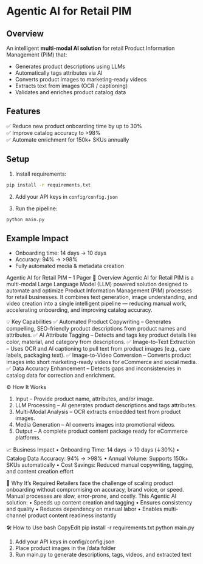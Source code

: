 ﻿
# Agentic AI for Retail PIM

## Overview
An intelligent **multi-modal AI solution** for retail Product Information Management (PIM) that:
- Generates product descriptions using LLMs
- Automatically tags attributes via AI
- Converts product images to marketing-ready videos
- Extracts text from images (OCR / captioning)
- Validates and enriches product catalog data

## Features
✅ Reduce new product onboarding time by up to 30%  
✅ Improve catalog accuracy to >98%  
✅ Automate enrichment for 150k+ SKUs annually

## Setup
1. Install requirements:
```bash
pip install -r requirements.txt
```

2. Add your API keys in `config/config.json`

3. Run the pipeline:
```bash
python main.py
```

## Example Impact
- Onboarding time: 14 days → 10 days  
- Accuracy: 94% → >98%  
- Fully automated media & metadata creation


Agentic AI for Retail PIM – 1 Pager
📌 Overview
Agentic AI for Retail PIM is a multi-modal Large Language Model (LLM) powered solution designed to automate and optimize Product Information Management (PIM) processes for retail businesses.
It combines text generation, image understanding, and video creation into a single intelligent pipeline — reducing manual work, accelerating onboarding, and improving catalog accuracy.

💡 Key Capabilities
✅ Automated Product Copywriting – Generates compelling, SEO-friendly product descriptions from product names and attributes.
✅ AI Attribute Tagging – Detects and tags key product details like color, material, and category from descriptions.
✅ Image-to-Text Extraction – Uses OCR and AI captioning to pull text from product images (e.g., care labels, packaging text).
✅ Image-to-Video Conversion – Converts product images into short marketing-ready videos for eCommerce and social media.
✅ Data Accuracy Enhancement – Detects gaps and inconsistencies in catalog data for correction and enrichment.

⚙️ How It Works
1. Input – Provide product name, attributes, and/or image.
2. LLM Processing – AI generates product descriptions and tags attributes.
3. Multi-Modal Analysis – OCR extracts embedded text from product images.
4. Media Generation – AI converts images into promotional videos.
5. Output – A complete product content package ready for eCommerce platforms.

📈 Business Impact
• Onboarding Time: 14 days → 10 days (↓30%)
• Catalog Data Accuracy: 94% → >98%
• Annual Volume: Supports 150k+ SKUs automatically
• Cost Savings: Reduced manual copywriting, tagging, and content creation effort

🚀 Why It’s Required
Retailers face the challenge of scaling product onboarding without compromising on accuracy, brand voice, or speed.
Manual processes are slow, error-prone, and costly. This Agentic AI solution:
• Speeds up content creation and tagging
• Ensures consistency and quality
• Reduces dependency on manual labor
• Enables multi-channel product content readiness instantly

🛠️ How to Use
bash
CopyEdit
pip install -r requirements.txt
python main.py
1. Add your API keys in config/config.json
2. Place product images in the /data folder
3. Run main.py to generate descriptions, tags, videos, and extracted text

